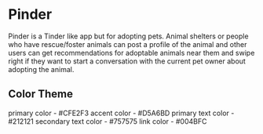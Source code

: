 # Pinder
Pinder is a Tinder like app but for adopting pets. Animal shelters or people who have rescue/foster animals can post a profile of the animal and other users can get recommendations for adoptable animals near them and swipe right if they want to start a conversation with the current pet owner about adopting the animal.

## Color Theme
primary color - #CFE2F3
accent color - #D5A6BD
primary text color - #212121
secondary text color - #757575
link color - #004BFC
